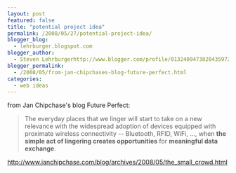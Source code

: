 ```yaml
---
layout: post
featured: false
title: "potential project idea"
permalink: /2008/05/27/potential-project-idea/
blogger_blog:
  - lehrburger.blogspot.com
blogger_author:
  - Steven Lehrburgerhttp://www.blogger.com/profile/01324094738204359728noreply@blogger.com
blogger_permalink:
  - /2008/05/from-jan-chipchases-blog-future-perfect.html
categories:
  - web ideas
---
```

from Jan Chipchase's blog Future Perfect:

>  The everyday places that we linger will start to take on a new relevance with the widespread adoption of devices equipped with proximate wireless connectivity -- Bluetooth, RFID, WiFi, ..., when **the simple act of lingering creates opportunities** for **meaningful data exchange**.

<http://www.janchipchase.com/blog/archives/2008/05/the_small_crowd.html>
